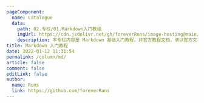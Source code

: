 ```yaml
---
pageComponent:
  name: Catalogue
  data:
    path: 02.专栏/01.Markdown入门教程
    imgUrl: https://cdn.jsdelivr.net/gh/foreverRuns/image-hosting@main/blog/markdown/md.5k7ogxwgm7ls.webp
    description: 本专栏内容是 Markdown 基础入门教程，非官方教程文档，请以官方文档为准。
title: Markdown 入门教程
date: 2022-01-12 11:31:54
permalink: /column/md/
article: false
comment: false
editLink: false
author:
  name: Runs
  link: https://github.com/foreverRuns
---
```

